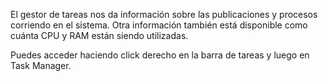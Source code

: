 El gestor de tareas nos da información sobre las publicaciones y procesos corriendo en el sistema. Otra información también está disponible como cuánta CPU y RAM están siendo utilizadas.

Puedes acceder haciendo click derecho en la barra de tareas y luego en Task Manager.